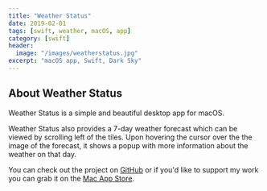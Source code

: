 ```yaml
---
title: "Weather Status"
date: 2019-02-01
tags: [swift, weather, macOS, app]
category: [swift]
header:
  image: "/images/weatherstatus.jpg"
excerpt: "macOS app, Swift, Dark Sky"
---
```


## About Weather Status
Weather Status is a simple and beautiful desktop app for macOS.

Weather Status also provides a 7-day weather forecast which can be viewed by scrolling left of the tiles. Upon hovering the cursor over the the image of the forecast, it shows a popup with more information about the weather on that day.

You can check out the project on [GitHub](https://github.com/nbolar/Weather-Status) or if you'd like to support my work you can grab it on the [Mac App Store](https://itunes.apple.com/us/app/weather-status/id1453284596?ls=1&mt=12).
